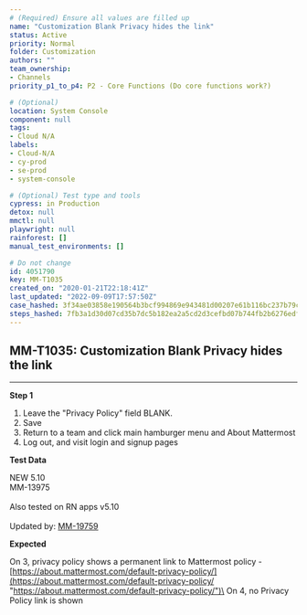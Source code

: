```yaml
---
# (Required) Ensure all values are filled up
name: "Customization Blank Privacy hides the link"
status: Active
priority: Normal
folder: Customization
authors: ""
team_ownership: 
- Channels
priority_p1_to_p4: P2 - Core Functions (Do core functions work?)

# (Optional)
location: System Console
component: null
tags: 
- Cloud N/A
labels: 
- Cloud-N/A
- cy-prod
- se-prod
- system-console

# (Optional) Test type and tools
cypress: in Production
detox: null
mmctl: null
playwright: null
rainforest: []
manual_test_environments: []

# Do not change
id: 4051790
key: MM-T1035
created_on: "2020-01-21T22:18:41Z"
last_updated: "2022-09-09T17:57:50Z"
case_hashed: 3f34ae03858e190564b3bcf994869e943481d00207e61b116bc237b79c3e3a6eedfce6f402aaac9d8313d40248488116
steps_hashed: 7fb3a1d30d07cd35b7dc5b182ea2a5cd2d3cefbd07b744fb2b6276edf04923c3fb97b5523dfb5b683feb327c5f06402a
---
```


<!-- (Auto-generated) Based on frontmatter's "key" and "name" -->

## MM-T1035: Customization Blank Privacy hides the link

---

**Step 1**

1. Leave the "Privacy Policy" field BLANK.
2. Save
3. Return to a team and click main hamburger menu and About Mattermost
4. Log out, and visit login and signup pages

**Test Data**

NEW 5.10\
MM-13975\
\
Also tested on RN apps v5.10\
\
Updated by: [MM-19759](https://mattermost.atlassian.net/browse/MM-19759)

**Expected**

On 3, privacy policy shows a permanent link to Mattermost policy - [https://about.mattermost.com/default-privacy-policy/](https://about.mattermost.com/default-privacy-policy/ "https://about.mattermost.com/default-privacy-policy/")\
On 4, no Privacy Policy link is shown
